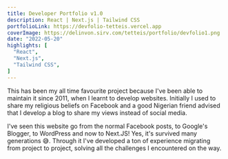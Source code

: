 ```yaml
---
title: Developer Portfolio v1.0
description: React | Next.js | Tailwind CSS
portfolioLink: https://devfolio-tetteis.vercel.app
coverImage: https://delinvon.sirv.com/tetteis/portfolio/devfolio1.png
date: "2022-05-20"
highlights: [
  "React",
  "Next.js",
  "Tailwind CSS",
]
---
```

This has been my all time favourite project because I've been able to maintain it since 2011, when I learnt to develop websites. Initially I used to share my religious beliefs on Facebook and a good Nigerian friend advised that I develop a blog to share my views instead of social media.  

I've seen this website go from the normal Facebook posts, to Google's Blogger, to WordPress and now to Next.JS! Yes, it's survived many generations 😅. Through it I've developed a ton of experience migrating from project to project, solving all the challenges I encountered on the way.
